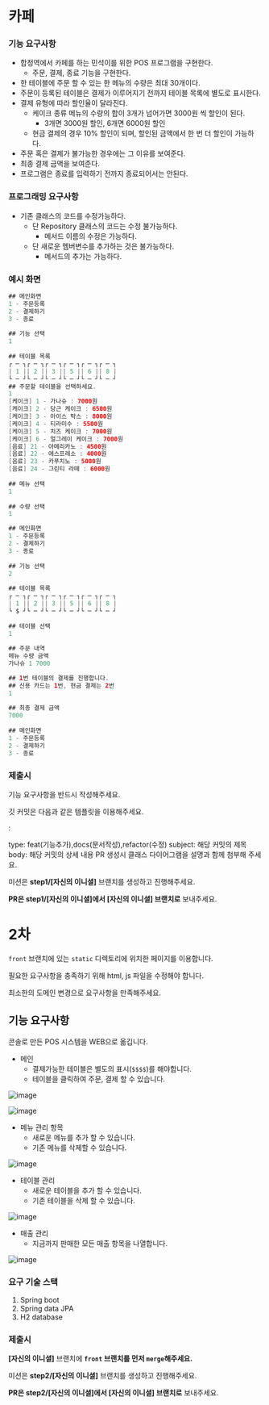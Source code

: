 # 카페 

### 기능 요구사항

- 합정역에서 카페를 하는 민석이를 위한 POS 프로그램을 구현한다.
  - 주문, 결제, 종료 기능을 구현한다.
- 한 테이블에 주문 할 수 있는 한 메뉴의 수량은 최대 30개이다.
- 주문이 등록된 테이블은 결제가 이루어지기 전까지 테이블 목록에 별도로 표시한다.
- 결제 유형에 따라 할인율이 달라진다.
  - 케이크 종류 메뉴의 수량의 합이 3개가 넘어가면  3000원 씩 할인이 된다.
    - 3개면 3000원 할인, 6개면 6000원 할인
  - 현금 결제의 경우 10% 할인이 되며, 할인된 금액에서 한 번 더 할인이 가능하다.
- 주문 혹은 결제가 불가능한 경우에는 그 이유를 보여준다.
- 최종 결제 금액을 보여준다.
- 프로그램은 종료를 입력하기 전까지 종료되어서는 안된다.

### 프로그래밍 요구사항

- 기존 클래스의 코드를 수정가능하다.
  - 단 Repository 클래스의 코드는 수정 불가능하다.
    - 메서드 이름의 수정은 가능하다.
  - 단 새로운 멤버변수를 추가하는 것은 불가능하다.
    - 메서드의 추가는 가능하다.

### 예시 화면

```java
## 메인화면
1 - 주문등록
2 - 결제하기
3 - 종료
  
## 기능 선택
1
  
## 테이블 목록
┌ ─ ┐┌ ─ ┐┌ ─ ┐┌ ─ ┐┌ ─ ┐┌ ─ ┐
| 1 || 2 || 3 || 5 || 6 || 8 |
└ ─ ┘└ ─ ┘└ ─ ┘└ ─ ┘└ ─ ┘└ ─ ┘
## 주문할 테이블을 선택하세요.
1
[케이크] 1 - 가나슈 : 7000원
[케이크] 2 - 당근 케이크 : 6500원
[케이크] 3 - 아이스 박스 : 8000원
[케이크] 4 - 티라미수 : 5500원
[케이크] 5 - 치즈 케이크 : 7000원
[케이크] 6 - 얼그레이 케이크 : 7000원
[음료] 21 - 아메리카노 : 4500원
[음료] 22 - 에스프레소 : 4000원
[음료] 23 - 카푸치노 : 5000원
[음료] 24 - 그린티 라떼 : 6000원
  
## 메뉴 선택
1
  
## 수량 선택
1

## 메인화면
1 - 주문등록
2 - 결제하기
3 - 종료
  
## 기능 선택
2
  
## 테이블 목록
┌ ─ ┐┌ ─ ┐┌ ─ ┐┌ ─ ┐┌ ─ ┐┌ ─ ┐
| 1 || 2 || 3 || 5 || 6 || 8 |
└ $ ┘└ ─ ┘└ ─ ┘└ ─ ┘└ ─ ┘└ ─ ┘
  
## 테이블 선택
1
  
## 주문 내역
메뉴 수량 금액
가나슈 1 7000

## 1번 테이블의 결제를 진행합니다. 
## 신용 카드는 1번, 현금 결제는 2번 
1
  
## 최종 결제 금액
7000
  
## 메인화면
1 - 주문등록
2 - 결제하기
3 - 종료
```



### 제출시

기능 요구사항을 반드시 작성해주세요.

깃 커밋은 다음과 같은 템플릿을 이용해주세요.

<type>: <subject>
<BLANK LINE>
<body>

type: feat(기능추가),docs(문서작성),refactor(수정)
subject: 해당 커밋의 제목
body: 해당 커밋의 상세 내용
PR 생성시 클래스 다이어그램을 설명과 함께 첨부해 주세요.

미션은 **step1/[자신의 이니셜]** 브랜치를 생성하고 진행해주세요.

**PR은 step1/[자신의 이니셜]에서 [자신의 이니셜] 브랜치로** 보내주세요.



# 2차

`front` 브랜치에 있는 `static` 디렉토리에 위치한 페이지를 이용합니다.

필요한 요구사항을 충족하기 위해 html, js 파일을 수정해야 합니다.

최소한의 도메인 변경으로 요구사항을 만족해주세요.

## 기능 요구사항

콘솔로 만든 POS 시스템을 WEB으로 옮깁니다.

- 메인
  - 결제가능한 테이블은 별도의 표시(`$$$$`)를 해야합니다.
  - 테이블을 클릭하여 주문, 결제 할 수 있습니다.

![image](https://user-images.githubusercontent.com/13347548/87826171-5d67b400-c8b3-11ea-9459-1036618206d7.png)

![image](https://user-images.githubusercontent.com/13347548/87826327-a91a5d80-c8b3-11ea-82ff-f8b1297f5ca3.png)

- 메뉴 관리 항목
  - 새로운 메뉴를 추가 할 수 있습니다.
  - 기존 메뉴를 삭제할 수 있습니다.

![image](https://user-images.githubusercontent.com/13347548/87826223-75d7ce80-c8b3-11ea-8005-2fbbe02274fb.png)

- 테이블 관리
  - 새로운 테이블을 추가 할 수 있습니다.
  - 기존 테이블을 삭제 할 수 있습니다.

![image](https://user-images.githubusercontent.com/13347548/87826266-88520800-c8b3-11ea-926d-12ee492ecf7f.png)

- 매출 관리
  - 지금까지 판매한 모든 매출 항목을 나열합니다.

![image](https://user-images.githubusercontent.com/13347548/87826286-92740680-c8b3-11ea-99b4-f4b3d53238ea.png)

### 요구 기술 스택

1. Spring boot
2. Spring data JPA
3. H2 database

### 제출시

**[자신의 이니셜]** 브랜치에 **`front` 브랜치를 먼저 `merge`해주세요.**

미션은 **step2/[자신의 이니셜]** 브랜치를 생성하고 진행해주세요.

**PR은 step2/[자신의 이니셜]에서 [자신의 이니셜] 브랜치로** 보내주세요.



